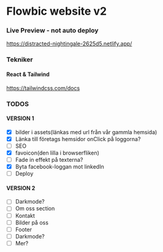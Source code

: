 # Flowbic website v2


### Live Preview - not auto deploy
https://distracted-nightingale-2625d5.netlify.app/


### Tekniker
#### React & Tailwind
https://tailwindcss.com/docs



### TODOS
#### VERSION 1
- [x] bilder i assets(länkas med url från vår gammla hemsida)
- [x] Länka till företags hemsidor onClick på loggorna?
- [ ] SEO
- [x] favoicon(den lilla i browserfliken)
- [ ] Fade in effekt på texterna?
- [x] Byta facebook-loggan mot linkedIn
- [ ] Deploy

#### VERSION 2
- [ ] Darkmode?
- [ ] Om oss section
- [ ] Kontakt
- [ ] Bilder på oss
- [ ] Footer
- [ ] Darkmode?
- [ ] Mer?
